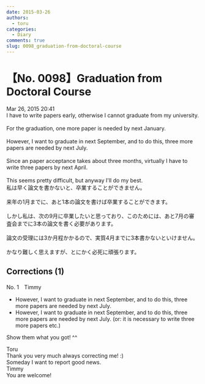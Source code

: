 ```yaml
---
date: 2015-03-26
authors:
  - toru
categories:
  - Diary
comments: true
slug: 0098_graduation-from-doctoral-course
---
```


# 【No. 0098】Graduation from Doctoral Course
<div class="date">Mar 26, 2015 20:41</div>
<div id="post"><div id="body_show_ori">
I have to write papers early, otherwise I cannot graduate from my university.<br/><br/>For the graduation, one more paper is needed by next January.<br/><br/>However, I want to graduate in next September, and to do this, three more papers are needed by next July.<br/><br/>Since an paper acceptance takes about three months, virtually I have to write three papers by next April.<br/><br/>This seems pretty difficult, but anyway I'll do my best.
</div></div>

<!-- more -->

<div id="post_ja"><div id="body_show_mo">
私は早く論文を書かないと、卒業することができません。<br/><br/>来年の1月までに、あと1本の論文を書けば卒業することができます。<br/><br/>しかし私は、次の9月に卒業したいと思っており、このためには、あと7月の審査会までに3本の論文を書く必要があります。<br/><br/>論文の受理には3か月程かかるので、実質4月までに3本書かないといけません。<br/><br/>かなり難しく思えますが、とにかく必死に頑張ります。
</div></div>

## Corrections (1)
<div id="block"><div class="first_name"> No. 1　<span class="just_name">Timmy</span></div><div id="block2">
<ul class="correction_field">
<li class="incorrect">However, I want to graduate in next September, and to do this, three more papers are needed by next July.</li>
<li class="corrected correct">
However, I want to graduate in next September, and to do this, three more papers are needed by next July. (or: it is necessary to write three more papers etc.)
</li>
</ul>
<p class="comment_small">
 Show them what you got! ^^
</p>

</div><div class="name"><span class="just_name">Toru</span><br>
Thank you very much always correcting me! :)<br/>Someday I want to report good news.
</div>
<div class="name"><span class="just_name">Timmy</span><br>
You are welcome!
</div>
</div>

